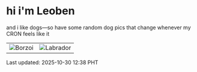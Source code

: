 # hi i'm Leoben

and i like dogs—so have some random dog pics that change whenever my CRON feels like it

|  |  |
|--------|----------|
| ![Borzoi](https://random-dog-vercel.vercel.app/api/random-borzoi?v=1761799081) | ![Labrador](https://random-dog-vercel.vercel.app/api/random-labrador?v=1761799081) |

Last updated: 2025-10-30 12:38 PHT
